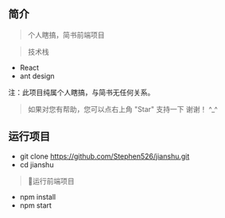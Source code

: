 ## 简介

> 个人瞎搞，简书前端项目

> 技术栈


- React
- ant design


注：此项目纯属个人瞎搞，与简书无任何关系。

> 如果对您有帮助，您可以点右上角 "Star" 支持一下 谢谢！ ^_^


## 运行项目

* git clone https://github.com/Stephen526/jianshu.git
* cd jianshu

> 运行前端项目

* npm install
* npm start
